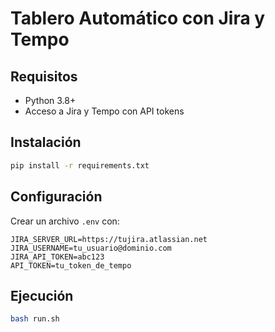 # Tablero Automático con Jira y Tempo

## Requisitos

- Python 3.8+
- Acceso a Jira y Tempo con API tokens

## Instalación

```bash
pip install -r requirements.txt
```

## Configuración

Crear un archivo `.env` con:

```
JIRA_SERVER_URL=https://tujira.atlassian.net
JIRA_USERNAME=tu_usuario@dominio.com
JIRA_API_TOKEN=abc123
API_TOKEN=tu_token_de_tempo
```

## Ejecución

```bash
bash run.sh
```

